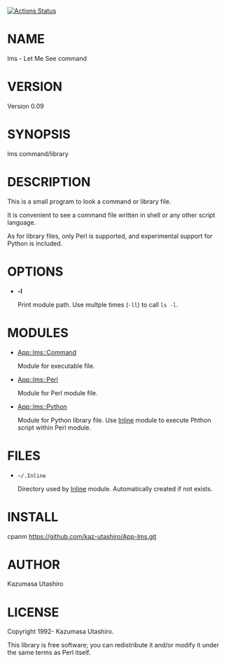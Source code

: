 [![Actions Status](https://github.com/kaz-utashiro/App-lms/workflows/test/badge.svg)](https://github.com/kaz-utashiro/App-lms/actions)
# NAME

lms - Let Me See command

# VERSION

Version 0.09

# SYNOPSIS

lms command/library

# DESCRIPTION

This is a small program to look a command or library file.

It is convenient to see a command file written in shell or any other
script language.

As for library files, only Perl is supported, and experimental support
for Python is included.

# OPTIONS

- **-l**

    Print module path.  Use multple times (`-ll`) to call `ls -l`.

# MODULES

- <App::lms::Command>

    Module for executable file.

- <App::lms::Perl>

    Module for Perl module file.

- <App::lms::Python>

    Module for Python library file.  Use [Inline](https://metacpan.org/pod/Inline) module to execute
    Phthon script within Perl module.

# FILES

- `~/.Inline`

    Directory used by [Inline](https://metacpan.org/pod/Inline) module.  Automatically created if not
    exists.

# INSTALL

cpanm https://github.com/kaz-utashiro/App-lms.git

# AUTHOR

Kazumasa Utashiro

# LICENSE

Copyright 1992- Kazumasa Utashiro.

This library is free software; you can redistribute it and/or modify
it under the same terms as Perl itself.
